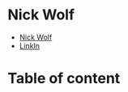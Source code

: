 Nick Wolf
=============

- [Nick Wolf][]
- [LinkIn][]



Table of content
=======


[homepage]:http://njwolf02.github.io
[Nick Wolf]:http://github.com/Njwolf02
[LinkIn]:http://www.linkedin.com/in/nick-wolf-69bb2164
